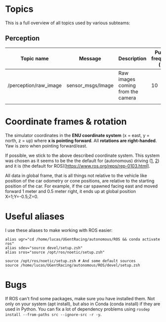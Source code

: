 # Topics

This is a full overview of all topics used by various subteams:

## Perception
| Topic name | Message | Description | Publish frequency (Hz) |
|---|---|---|---|
| /perception/raw_image | sensor_msgs/Image | Raw images coming from the camera  | 10 |
|  |  |  |  |

# Coordinate frames & rotation

The simulator coordinates in the **ENU coordinate system** (x = east, y = north, z = up) where **x is pointing forward**.
All **rotations are right-handed**. Yaw is zero when pointing forward/east.

If possible, we stick to the above described coordinate system.
This system was chosen as it seems to be the the default for (autonomous) driving ([1](https://en.wikipedia.org/wiki/Axes_conventions), [2](https://www.mathworks.com/help/driving/ug/coordinate-systems.html)) and it is (the default for ROS)[https://www.ros.org/reps/rep-0103.html].

All data in global frame, that is all things not relative to the vehicle like position of the car odometry or cone positions, are relative to the starting position of the car.
For example, if the car spawned facing east and moved forward 1 meter and 0.5 meter right, it ends up at global position X=1;Y=-0.5;Z=0.

# Useful aliases
I use these aliases to make working with ROS easier:

```
alias ugr="cd /home/lucas/UGentRacing/autonomous/ROS && conda activate ros"
alias sdev="source devel/setup.zsh"
alias sros="source /opt/ros/noetic/setup.zsh"

source /opt/ros/noetic/setup.zsh # And some default sources
source /home/lucas/UGentRacing/autonomous/ROS/devel/setup.zsh
```

# Bugs
If ROS can't find some packages, make sure you have installed them. Not only on your system (apt install), but also in Conda (conda install) if they are used in Python. You can fix a lot of dependency problems using `rosdep install --from-paths src --ignore-src -r -y`.
